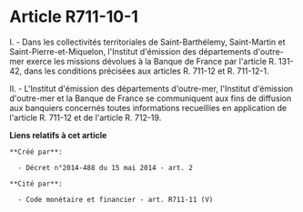 # Article R711-10-1

I. - Dans les collectivités territoriales de Saint-Barthélemy, Saint-Martin et Saint-Pierre-et-Miquelon, l'Institut
d'émission des départements d'outre-mer exerce les missions dévolues à la Banque de France par l'article R. 131-42, dans les
conditions précisées aux articles R. 711-12 et R. 711-12-1. 

II. - L'Institut d'émission des départements d'outre-mer, l'Institut d'émission d'outre-mer et la Banque de France se
communiquent aux fins de diffusion aux banquiers concernés toutes informations recueillies en application de l'article R.
711-12 et de l'article R. 712-19.

**Liens relatifs à cet article**

	**Créé par**:

	  - Décret n°2014-488 du 15 mai 2014 - art. 2

	**Cité par**:

	  - Code monétaire et financier - art. R711-11 (V)
